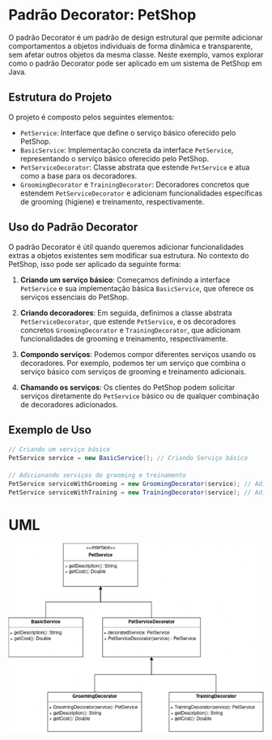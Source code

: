 # Padrão Decorator: PetShop

O padrão Decorator é um padrão de design estrutural que permite adicionar comportamentos a objetos individuais de forma dinâmica e transparente, sem afetar outros objetos da mesma classe. Neste exemplo, vamos explorar como o padrão Decorator pode ser aplicado em um sistema de PetShop em Java.

## Estrutura do Projeto

O projeto é composto pelos seguintes elementos:

- `PetService`: Interface que define o serviço básico oferecido pelo PetShop.
- `BasicService`: Implementação concreta da interface `PetService`, representando o serviço básico oferecido pelo PetShop.
- `PetServiceDecorator`: Classe abstrata que estende `PetService` e atua como a base para os decoradores.
- `GroomingDecorator` e `TrainingDecorator`: Decoradores concretos que estendem `PetServiceDecorator` e adicionam funcionalidades específicas de grooming (higiene) e treinamento, respectivamente.

## Uso do Padrão Decorator

O padrão Decorator é útil quando queremos adicionar funcionalidades extras a objetos existentes sem modificar sua estrutura. No contexto do PetShop, isso pode ser aplicado da seguinte forma:

1. **Criando um serviço básico**: Começamos definindo a interface `PetService` e sua implementação básica `BasicService`, que oferece os serviços essenciais do PetShop.

2. **Criando decoradores**: Em seguida, definimos a classe abstrata `PetServiceDecorator`, que estende `PetService`, e os decoradores concretos `GroomingDecorator` e `TrainingDecorator`, que adicionam funcionalidades de grooming e treinamento, respectivamente.

3. **Compondo serviços**: Podemos compor diferentes serviços usando os decoradores. Por exemplo, podemos ter um serviço que combina o serviço básico com serviços de grooming e treinamento adicionais.

4. **Chamando os serviços**: Os clientes do PetShop podem solicitar serviços diretamente do `PetService` básico ou de qualquer combinação de decoradores adicionados.

## Exemplo de Uso

```java
// Criando um serviço básico
PetService service = new BasicService(); // Criando Serviço básico

// Adicionando serviços de grooming e treinamento
PetService serviceWithGrooming = new GroomingDecorator(service); // Adicionando tosa ao serviço
PetService serviceWithTraining = new TrainingDecorator(service); // Adicionando treinamento ao serviço
```

# UML

![UML - Decorator - GoF](https://raw.githubusercontent.com/M4teusAlves/java-padroes-gof/main/decorator/UML/UML%20-%20Decorator%20-%20GoF.png)
